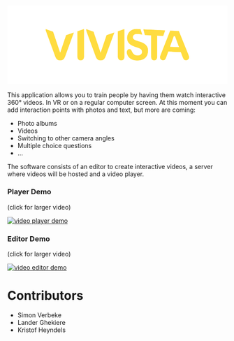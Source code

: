![Logo.png](LogoGithub.png)

This application allows you to train people by having them watch interactive 360° videos. In VR or on a regular computer screen. At this moment you can add interaction points with photos and text, but more are coming:
- Photo albums
- Videos
- Switching to other camera angles
- Multiple choice questions
- ...

The software consists of an editor to create interactive videos, a server where videos will be hosted and a video player.

### Player Demo
(click for larger video)

[![video player demo](https://thumbs.gfycat.com/PlasticValuableKronosaurus-size_restricted.gif)](https://gfycat.com/PlasticValuableKronosaurus)

### Editor Demo
(click for larger video)

[![video editor demo](https://thumbs.gfycat.com/ScratchyThoroughAsiaticmouflon-size_restricted.gif)](https://gfycat.com/ScratchyThoroughAsiaticmouflon)

# Contributors

- Simon Verbeke
- Lander Ghekiere
- Kristof Heyndels
